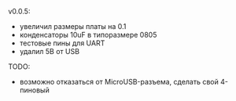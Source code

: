 v0.0.5:

- увеличил размеры платы на 0.1
- конденсаторы 10uF в типоразмере 0805
- тестовые пины для UART
- удалил 5В от USB

TODO:
- возможно отказаться от MicroUSB-разъема, сделать свой 4-пиновый
